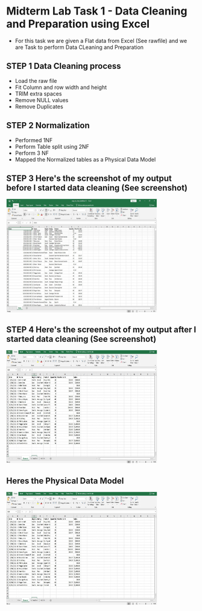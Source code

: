 # Midterm Lab Task 1 - Data Cleaning and Preparation using Excel
- For this task we are given a Flat data from Excel (See rawfile) and we are Task to perform Data CLeaning and Preparation

## STEP 1 Data Cleaning process
- Load the raw file
- Fit Column and row width and height
- TRIM extra spaces
- Remove NULL values
- Remove Duplicates

## STEP 2 Normalization
- Performed 1NF
- Perform Table split using 2NF
- Perform 3 NF
- Mapped the Normalized tables as a Physical Data Model

## STEP 3 Here's the screenshot of my output before I started data cleaning (See screenshot)
<img src="Images/Raw.png" alt="Alt Text" width="400" height="300">


## STEP 4 Here's the screenshot of my output after I started data cleaning (See screenshot)
<img src="Images/Clean.png" alt="Alt Text" width="400" height="300">

## Heres the Physical Data Model
<img src="Images/Clean.png" alt="Alt Text" width="400" height="300">
